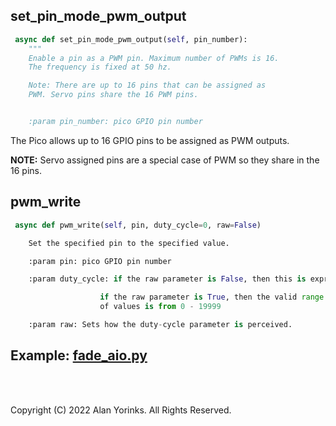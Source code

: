 ## set_pin_mode_pwm_output

```python
 async def set_pin_mode_pwm_output(self, pin_number):
    """
    Enable a pin as a PWM pin. Maximum number of PWMs is 16.
    The frequency is fixed at 50 hz.

    Note: There are up to 16 pins that can be assigned as
    PWM. Servo pins share the 16 PWM pins.


    :param pin_number: pico GPIO pin number

```
The Pico allows up to 16 GPIO pins to be assigned as PWM outputs.

**NOTE:** Servo assigned pins are a special case of PWM so they share in the 16 pins.

## pwm_write

```python
 async def pwm_write(self, pin, duty_cycle=0, raw=False)

    Set the specified pin to the specified value.

    :param pin: pico GPIO pin number

    :param duty_cycle: if the raw parameter is False, then this is expressed as a percentage between 0 and 100

                    if the raw parameter is True, then the valid range
                    of values is from 0 - 19999

    :param raw: Sets how the duty-cycle parameter is perceived.
```

## Example: [fade_aio.py](https://github.com/MrYsLab/telemetrix-rpi-pico-w/blob/master/examples_aio/neopixels_aio.py)
<br>
<br>

Copyright (C) 2022 Alan Yorinks. All Rights Reserved.